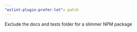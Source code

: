 ```yaml
---
"eslint-plugin-prefer-let": patch
---
```


Exclude the docs and tests folder for a slimmer NPM package
